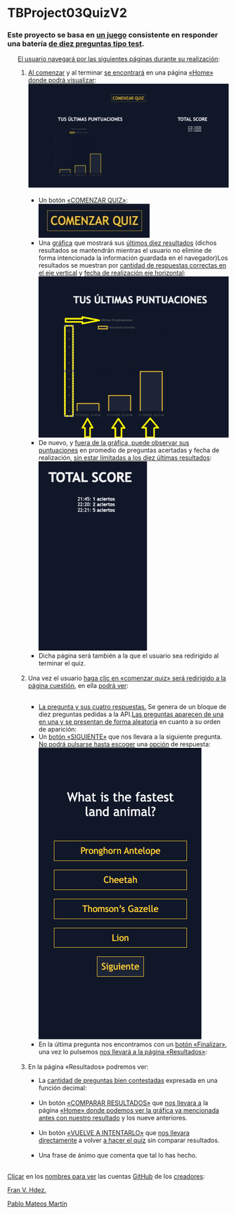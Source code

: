 # TBProject03QuizV2

<h3><b>Este proyecto se basa en <u>un juego</u> consistente en responder una batería <u>de diez preguntas tipo test</u>.</b></h3>

<div class ="flexOl">
<ol><u>El usuario navegará por las siguientes páginas durante su realización</u>: <ol>
<li> <u>Al comenzar</u> y al terminar <u>se encontrará</u> en una página <u>«Home» donde podrá visualizar</u>:
<img src ="pages\images\home.jpg">
<br><br>
<ul>
<li> Un botón <u>«COMENZAR QUIZ»</u>:
</li>
<img src ="pages\images\botonComenzarQuiz.jpg">
<li> Una <u>gráfica</u> que mostrará sus <u>últimos diez resultados</u> (dichos resultados se mantendrán mientras el usuario no elimine de forma intencionada la información guardada en el navegador)Los resultados se muestran por <u>cantidad de respuestas correctas en el eje vertical</u> y <u>fecha de realización eje horizontal</u>:
</li>
<img src="pages\images\graficas.png">
<li> De nuevo, y <u>fuera de la gráfica, puede observar sus puntuaciones</u> en promedio de preguntas acertadas y fecha de realización, <u>sin estar limitadas a los diez últimas resultados</u>:
</li>
<img src="pages\images\resultados.png">
<li>Dicha página será también a la que el usuario sea redirigido al terminar el quiz.
</ul>
</li>
<br>
<li> Una vez el usuario <u>haga clic en «comenzar quiz» será redirigido a la página cuestión</u>, en ella <u>podrá ver</u>:
</li>
<br>
<ul><li><u>La pregunta y sus cuatro respuestas.</u> Se genera de un bloque de diez preguntas pedidas a la API.<u>Las preguntas aparecen de una en una y se presentan de forma aleatoria</u> en cuanto a su orden de aparición:
</li>

<li>Un <u>botón «SIGUIENTE»</u> que nos llevara a la siguiente pregunta. <u>No podrá pulsarse hasta escoger</u> una <u>opción</u> de respuesta: </li>
<img src="pages\images\question.jpg">
<li>
En la última pregunta nos encontramos con un <u>botón «Finalizar»</u>, una vez lo pulsemos <u>nos llevará a la página «Resultados»</u>:
</li>
<img src="">
</ul>
<li> En la página «Resultados» podremos ver:</li>
<ul>
<li> La <u>cantidad de preguntas bien contestadas</u> expresada en una función decimal:
</li>
<img src="">
<li>Un botón <u>«COMPARAR RESULTADOS»</u> que <u>nos llevara a</u> la página <u>«Home» donde podemos ver la gráfica ya mencionada antes con nuestro resultado</u> y los nueve anteriores.</li>
<img src="">
<li>Un botón <u>«VUELVE A INTENTARLO»</u> que <u>nos llevara directamente</u> a volver <u>a hacer el quiz</u> sin comparar resultados. </li>
<img src="">
<li>Una frase de ánimo que comenta que tal lo has hecho.</li>
<img src="">




</div>



<u>Clicar</u> en los <u>nombres para ver</u> las cuentas <u>GitHub</u> de los <u>creadores</u>:

<a href="https://github.com/Francsy"><p>Fran V. Hdez.</p> </a>
<a href= "https://github.com/settings/profile"><p> Pablo Mateos Martín </p>


